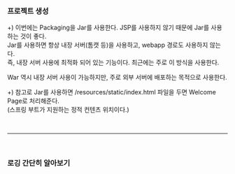 ### 프로젝트 생성

+) 이번에는 Packaging을 Jar를 사용한다. JSP를 사용하지 않기 때문에 Jar를 사용하는 것이 좋다. <br/>
Jar를 사용하면 항상 내장 서버(톰캣 등)을 사용하고, webapp 경로도 사용하지 않는다. <br/>
즉, 내장 서버 사용에 최적화 되어 있는 기능이다. 최근에는 주로 이 방식을 사용한다.

War 역시 내장 서버 사용이 가능하지만, 주로 외부 서버에 배포하는 목적으로 사용한다.

+) 참고로 Jar를 사용하면 /resources/static/index.html 파일을 두면 Welcome Page로 처리해준다. <br/>
(스프링 부트가 지원하는 정적 컨텐츠 위치이다.)

<br/>

---

<br/>

### 로깅 간단히 알아보기

<br/>
